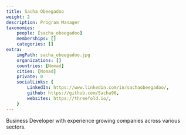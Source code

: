 ```yaml
---
title: Sacha Obeegadoo
weight: 2
description: Program Manager
taxonomies:
    people: [sacha_obeegadoo]
    memberships: []
    categories: []
extra:
    imgPath: sacha_obeegadoo.jpg
    organizations: []
    countries: [Nomad]
    cities: [Nomad]
    private: 0
    socialLinks: {
        LinkedIn: https://www.linkedin.com/in/sachaobeegadoo/,
        github: https://github.com/Sacha96,
        websites: https://threefold.io/,
    }
---
```


Business Developer with experience growing companies  across various sectors.